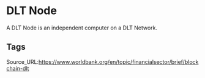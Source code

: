 # DLT Node
A DLT Node is an independent computer on a DLT Network.
## Tags
Source_URL:https://www.worldbank.org/en/topic/financialsector/brief/blockchain-dlt
